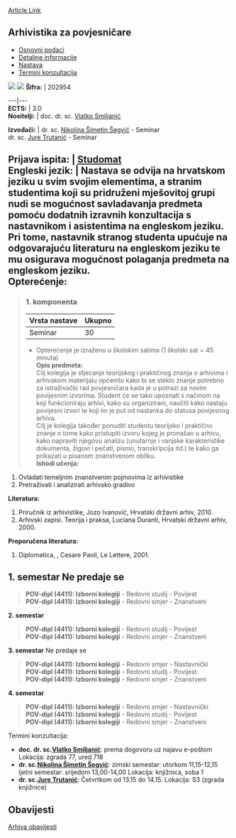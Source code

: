 [Article Link](https://www.fhs.hr/predmet/azp_b)

## Arhivistika za povjesničare
  * [Osnovni podaci](https://www.fhs.hr/predmet/azp_b#v1id-523729_317143_1_0 "Osnovni podaci")
  * [Detaljne informacije](https://www.fhs.hr/predmet/azp_b#v1id-523729_317143_1_1 "Detaljne informacije")
  * [Nastava](https://www.fhs.hr/predmet/azp_b#v1id-523729_317143_1_2 "Nastava")
  * [Termini konzultacija](https://www.fhs.hr/predmet/azp_b#v1id-523729_317143_1_3 "Termini konzultacija")


[![](https://www.fhs.hr/img/flags/gif/hr.gif)](https://www.fhs.hr/predmet/azp_b) [![](https://www.fhs.hr/img/flags/gif/gb.gif)](https://www.fhs.hr/en/course/afh_b)
**Šifra:** |  202954  
  
---|---  
**ECTS:** |  3.0   
**Nositelji:** |  doc. dr. sc. [Vlatko Smiljanić](https://www.fhs.hr/djelatnik/vlatko.smiljanic)   
  
**Izvođači:** |  dr. sc. [Nikolina Šimetin Šegvić](https://www.fhs.hr/djelatnik/nikolina.simetin_segvic) - Seminar  
dr. sc. [Jure Trutanić](https://www.fhs.hr/djelatnik/jure.trutanic) - Seminar  
  
**Prijava ispita:** |  [Studomat](http://www.isvu.hr/studomat)  
**Engleski jezik:** |  Nastava se odvija na hrvatskom jeziku u svim svojim elementima, a stranim studentima koji su pridruženi mješovitoj grupi nudi se mogućnost savladavanja predmeta pomoću dodatnih izravnih konzultacija s nastavnikom i asistentima na engleskom jeziku. Pri tome, nastavnik stranog studenta upućuje na odgovarajuću literaturu na engleskom jeziku te mu osigurava mogućnost polaganja predmeta na engleskom jeziku.   
**Opterećenje:**  
---  
> ### 1. komponenta
> | Vrsta nastave | Ukupno  
> ---|---  
> Seminar | 30  
> * Opterećenje je izraženo u školskim satima (1 školski sat = 45 minuta)   
**Opis predmeta:**  
> Cilj kolegija je stjecanje teorijskog i praktičnog znanja o arhivima i arhivskom materijalu općenito kako bi se steklo znanje potrebno za istraživački rad povjesničara kada je u potrazi za novim povijesnim izvorima. Student će se tako upoznati s načinom na koji funkcioniraju arhivi, kako su organizirani, naučiti kako nastaju povijesni izvori te koji im je put od nastanka do statusa povijesnog arhiva.   
>  Cilj je kolegija također ponuditi studentu teorijsko i praktično znanje o tome kako pristupiti izvoru kojeg je pronašao u arhivu, kako napraviti njegovu analizu (unutarnje i vanjske karakteristike dokumenta, žigovi i pečati, pismo, transkripcija itd.) te kako ga prikazati u pisanom znanstvenom obliku.  
**Ishodi učenja:**  
  1. Ovladati temeljnim znanstvenim pojmovima iz arhivistike
  2. Pretraživati i analizirati arhivsko gradivo

  
**Literatura:**  
  1. Priručnik iz arhivistike, Jozo Ivanović, Hrvatski državni arhiv, 2010. 
  2. Arhivski zapisi. Teorija i praksa, Luciana Duranti, Hrvatski državni arhiv, 2000. 

  
**Preporučena literatura:**  
  1. Diplomatica, , Cesare Paoli, Le Lettere, 2001.

  
**1. semestar** Ne predaje se  
---  
> **POV-dipl (4411): Izborni kolegiji** - Redovni studij - Povijest  
>  **POV-dipl (4411): Izborni kolegiji** - Redovni smjer - Znanstveni  
>   
  
**2. semestar**  
> **POV-dipl (4411): Izborni kolegiji** - Redovni studij - Povijest  
>  **POV-dipl (4411): Izborni kolegiji** - Redovni smjer - Znanstveni  
>   
  
**3. semestar** Ne predaje se  
> **POV-dipl (4411): Izborni kolegiji** - Redovni smjer - Nastavnički  
>  **POV-dipl (4411): Izborni kolegiji** - Redovni studij - Povijest  
>  **POV-dipl (4411): Izborni kolegiji** - Redovni smjer - Znanstveni  
>   
  
**4. semestar**  
> **POV-dipl (4411): Izborni kolegiji** - Redovni smjer - Nastavnički  
>  **POV-dipl (4411): Izborni kolegiji** - Redovni studij - Povijest  
>  **POV-dipl (4411): Izborni kolegiji** - Redovni smjer - Znanstveni  
>   
Termini konzultacija: 
  * **doc. dr. sc.[Vlatko Smiljanić](https://www.fhs.hr/djelatnik/vlatko.smiljanic)**: 
prema dogovoru uz najavu e-poštom
Lokacija: zgrada 77, ured 718 
  * **dr. sc.[Nikolina Šimetin Šegvić](https://www.fhs.hr/djelatnik/nikolina.simetin_segvic)**: 
zimski semestar: utorkom 11,15-12,15
ljetni semestar: srijedom 13,00-14,00
Lokacija: knjižnica, soba 1 
  * **dr. sc.[Jure Trutanić](https://www.fhs.hr/djelatnik/jure.trutanic)**: 
Četvrtkom od 13.15 do 14.15.
Lokacija: S3 (zgrada knjižnice) 


## Obavijesti
[Arhiva obavijesti](https://www.fhs.hr/predmet/azp_b?@=218d6#news_117074 "Arhiva obavijesti")
